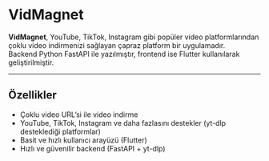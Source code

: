 # VidMagnet

**VidMagnet**, YouTube, TikTok, Instagram gibi popüler video platformlarından çoklu video indirmenizi sağlayan çapraz platform bir uygulamadır.  
Backend Python FastAPI ile yazılmıştır, frontend ise Flutter kullanılarak geliştirilmiştir.

---

## Özellikler

- Çoklu video URL’si ile video indirme
- YouTube, TikTok, Instagram ve daha fazlasını destekler (yt-dlp desteklediği platformlar)
- Basit ve hızlı kullanıcı arayüzü (Flutter)
- Hızlı ve güvenilir backend (FastAPI + yt-dlp)


